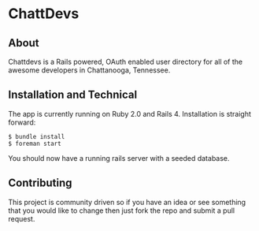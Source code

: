 # ChattDevs

## About

Chattdevs is a Rails powered, OAuth enabled user directory for all of the
awesome developers in Chattanooga, Tennessee.

## Installation and Technical

The app is currently running on Ruby 2.0 and Rails 4.  Installation is straight
forward:

    $ bundle install
    $ foreman start

You should now have a running rails server with a seeded database.

## Contributing

This project is community driven so if you have an idea or see something that
you would like to change then just fork the repo and submit a pull request.